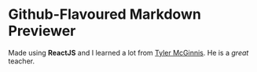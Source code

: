 # Github-Flavoured Markdown Previewer

Made using __ReactJS__ and I learned a lot from [Tyler McGinnis](https://github.com/tylermcginnis). He is a _great_ teacher.
